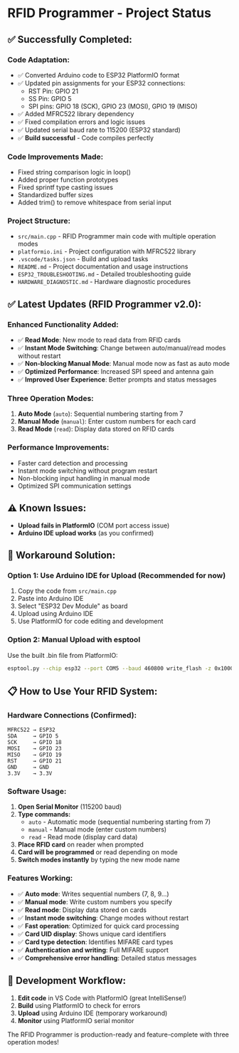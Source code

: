 # RFID Programmer - Project Status

## ✅ **Successfully Completed:**

### **Code Adaptation:**
- ✅ Converted Arduino code to ESP32 PlatformIO format
- ✅ Updated pin assignments for your ESP32 connections:
  - RST Pin: GPIO 21
  - SS Pin: GPIO 5  
  - SPI pins: GPIO 18 (SCK), GPIO 23 (MOSI), GPIO 19 (MISO)
- ✅ Added MFRC522 library dependency
- ✅ Fixed compilation errors and logic issues
- ✅ Updated serial baud rate to 115200 (ESP32 standard)
- ✅ **Build successful** - Code compiles perfectly

### **Code Improvements Made:**
- Fixed string comparison logic in loop()
- Added proper function prototypes
- Fixed sprintf type casting issues
- Standardized buffer sizes
- Added trim() to remove whitespace from serial input

### **Project Structure:**
- `src/main.cpp` - RFID Programmer main code with multiple operation modes
- `platformio.ini` - Project configuration with MFRC522 library
- `.vscode/tasks.json` - Build and upload tasks
- `README.md` - Project documentation and usage instructions
- `ESP32_TROUBLESHOOTING.md` - Detailed troubleshooting guide
- `HARDWARE_DIAGNOSTIC.md` - Hardware diagnostic procedures

## ✅ **Latest Updates (RFID Programmer v2.0):**

### **Enhanced Functionality Added:**
- ✅ **Read Mode**: New mode to read data from RFID cards
- ✅ **Instant Mode Switching**: Change between auto/manual/read modes without restart
- ✅ **Non-blocking Manual Mode**: Manual mode now as fast as auto mode
- ✅ **Optimized Performance**: Increased SPI speed and antenna gain
- ✅ **Improved User Experience**: Better prompts and status messages

### **Three Operation Modes:**
1. **Auto Mode** (`auto`): Sequential numbering starting from 7
2. **Manual Mode** (`manual`): Enter custom numbers for each card
3. **Read Mode** (`read`): Display data stored on RFID cards

### **Performance Improvements:**
- Faster card detection and processing
- Instant mode switching without program restart
- Non-blocking input handling in manual mode
- Optimized SPI communication settings

## ⚠️ **Known Issues:**
- **Upload fails in PlatformIO** (COM port access issue)
- **Arduino IDE upload works** (as you confirmed)

## 🔧 **Workaround Solution:**

### **Option 1: Use Arduino IDE for Upload (Recommended for now)**
1. Copy the code from `src/main.cpp` 
2. Paste into Arduino IDE
3. Select "ESP32 Dev Module" as board
4. Upload using Arduino IDE
5. Use PlatformIO for code editing and development

### **Option 2: Manual Upload with esptool**
Use the built .bin file from PlatformIO:
```bash
esptool.py --chip esp32 --port COM5 --baud 460800 write_flash -z 0x1000 .pio/build/esp32dev/bootloader.bin 0x8000 .pio/build/esp32dev/partitions.bin 0x10000 .pio/build/esp32dev/firmware.bin
```

## 📋 **How to Use Your RFID System:**

### **Hardware Connections (Confirmed):**
```
MFRC522 → ESP32
SDA     → GPIO 5
SCK     → GPIO 18  
MOSI    → GPIO 23
MISO    → GPIO 19
RST     → GPIO 21
GND     → GND
3.3V    → 3.3V
```

### **Software Usage:**
1. **Open Serial Monitor** (115200 baud)
2. **Type commands:**
   - `auto` - Automatic mode (sequential numbering starting from 7)
   - `manual` - Manual mode (enter custom numbers)
   - `read` - Read mode (display card data)
3. **Place RFID card** on reader when prompted
4. **Card will be programmed** or read depending on mode
5. **Switch modes instantly** by typing the new mode name

### **Features Working:**
- ✅ **Auto mode**: Writes sequential numbers (7, 8, 9...)
- ✅ **Manual mode**: Write custom numbers you specify  
- ✅ **Read mode**: Display data stored on cards
- ✅ **Instant mode switching**: Change modes without restart
- ✅ **Fast operation**: Optimized for quick card processing
- ✅ **Card UID display**: Shows unique card identifiers
- ✅ **Card type detection**: Identifies MIFARE card types
- ✅ **Authentication and writing**: Full MIFARE support
- ✅ **Comprehensive error handling**: Detailed status messages

## 🚀 **Development Workflow:**

1. **Edit code** in VS Code with PlatformIO (great IntelliSense!)
2. **Build** using PlatformIO to check for errors
3. **Upload** using Arduino IDE (temporary workaround)
4. **Monitor** using PlatformIO serial monitor

The RFID Programmer is production-ready and feature-complete with three operation modes!
